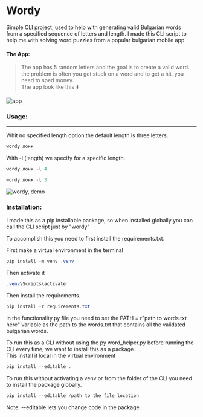 # Wordy

Simple CLI project, used to help with generating valid Bulgarian words  
from a specified sequence of letters and length.
I made this CLI script to help me with solving word puzzles from a popular bulgarian mobile app

#### The App:
> The app has 5 random letters and the goal is to create a valid word.
> the problem is often you get stuck on a word and to get a hit, you need to sped money.  
> The app look like this ⬇️

![app](https://i.imgur.com/6vNWu8F.jpg)



### Usage:
---- 

Whit no specified length option the default length is three letters.
~~~  powershell
wordy лонк
~~~  
With -l (length) we specify for a specific length.
~~~  powershell
wordy лонк -l 4
~~~  
~~~  powershell
wordy лонк -l 3
~~~  

![wordy, demo](https://i.imgur.com/DlVa1Fi.jpg)

### Installation:

I made this as a pip installable package, so when installed globally you can call the CLI script just by "wordy"

To accomplish this you need to first install the requirements.txt.  

First make a virtual environment in the terminal

~~~  powershell
pip install -m venv .venv
~~~  

Then activate it
~~~  powershell
.venv\Scripts\activate
~~~  
Then install the requirements.
~~~  powershell
pip install -r requirements.txt
~~~  

in the functionality.py file you need to set the PATH = r"path to words.txt here" variable as the path to the words.txt that contains all the validated bulgarian words.

To run this as a CLI without using the py word_helper.py before running the CLI every time, we want to install this as a package.  
This install it local in the virtual environment  
~~~  powershell
pip install --editable .
~~~  
To run this without activating a venv or from the folder of the CLI you need to install the package globally.
~~~  powershell
pip install --editable /path to the file location
~~~  
Note. --editable lets you change code in the package.
